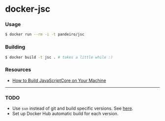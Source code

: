# docker-jsc

### Usage

```bash
$ docker run --rm -i -t pandeiro/jsc
```

### Building

```bash
$ docker build -t jsc . # takes a little while :)
```

### Resources

- [How to Build JavaScriptCore on Your Machine](http://constellation.github.io/blog/2016/05/02/how-to-build-javascriptcore-on-your-machine/)

---

### TODO

- Use `svn` instead of git and build specific versions. See [here](http://stackoverflow.com/questions/3958592/how-to-check-out-particular-version-of-webkit-with-svn).
- Set up Docker Hub automatic build for each version.
